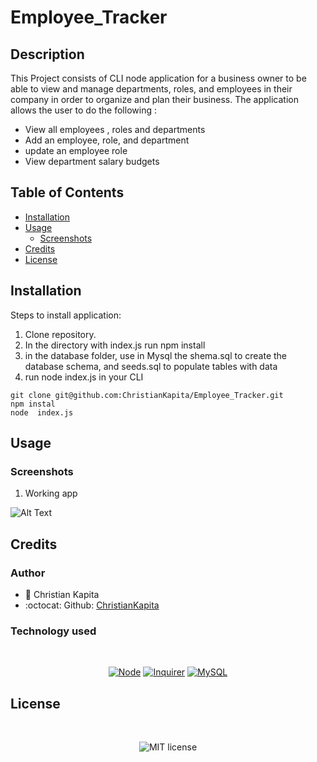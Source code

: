 # Employee_Tracker
## Description

This Project consists of CLI node application for a business owner to be able to view and manage departments, roles, and employees in their company in order to organize and plan their business.
The application allows the user to do the following : 
* View all employees , roles and departments 
* Add an employee, role, and department
* update an employee role
* View department salary budgets

## Table of Contents

* [Installation](#installation)
* [Usage](#usage)
    * [Screenshots](#screenshots)
* [Credits](#credits)
* [License](#license)

## Installation

Steps to install application:
1. Clone repository.
2. In the directory with index.js run npm install
3. in the database folder, use in Mysql the shema.sql to create the database schema, and seeds.sql to populate tables with data
4. run node index.js in your CLI

```
git clone git@github.com:ChristianKapita/Employee_Tracker.git
npm instal
node  index.js

```

## Usage
### Screenshots

1. Working app

![Alt Text](https://media.giphy.com/media/wSMpG93ieVr1iZjm6l/giphy.gif)

## Credits

### Author

- 💼 Christian Kapita
- :octocat: Github: [ChristianKapita](https://github.com/ChristianKapita)


### Technology used

</br>
<p align="center">
    <a href="https://nodejs.org/en/"><img src="https://img.shields.io/badge/-Node-orange?style=for-the-badge" alt="Node" /></a>
    <a href="https://www.npmjs.com/package/inquirer"><img src="https://img.shields.io/badge/-Inquirer-blue?style=for-the-badge" alt="Inquirer" /></a>
    <a href="https://www.npmjs.com/package/jest"><img alt="MySQL" src="https://img.shields.io/badge/mysql-%2300f.svg?&style=for-the-badge&logo=mysql&logoColor=white" alt="Mysql" /></a>
</p>

## License

</br>
<p align="center">
    <img align="center" src="https://img.shields.io/github/license/kqarlos/team-profile-generator?style=for-the-badge" alt="MIT license" />
</p>